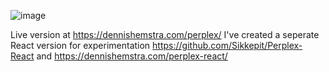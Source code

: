 ![image](https://github.com/Sikkepit/Perplex/assets/148398668/8a806d1f-297b-44dd-b9d6-fb9022fe0fa5)

Live version at https://dennishemstra.com/perplex/
I've created a seperate React version for experimentation 
https://github.com/Sikkepit/Perplex-React and https://dennishemstra.com/perplex-react/
